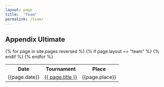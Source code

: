 ```yaml
---
layout: page
title:  "Team"
permalink: /team/
---
```


  <h2>Appendix Ultimate</h2>
  <table>
      <tr>
          <th>Date</th>      
          <th>Tournament</th>
          <th>Place</th>
      </tr>
      {% for page in site.pages reversed %}
            {% if page.layout == "team" %}
            <tr>
                <td>{{page.date}}</td>
                <td><a href="{{ page.url | prepend: site.baseurl }}">{{ page.title }}</a></td>
                <td>{{page.place}}</td>
            </tr>
            {% endif %}
      {% endfor %}

  </table>
